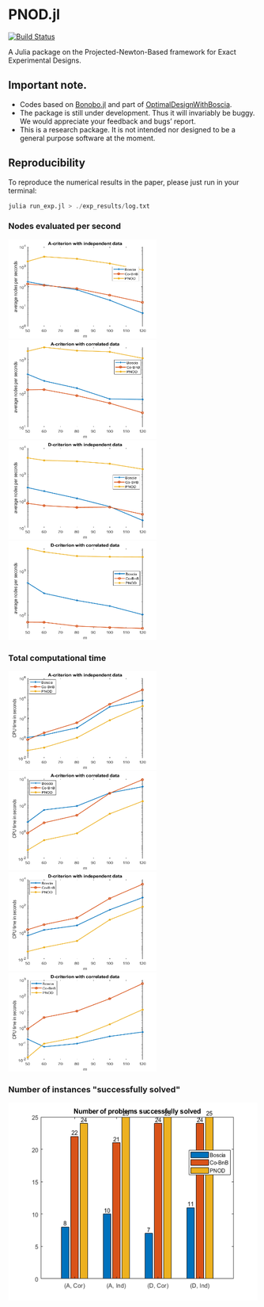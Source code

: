 # PNOD.jl

[![Build Status](https://github.com/liangling98/PNOD.jl/actions/workflows/CI.yml/badge.svg?branch=main)](https://github.com/liangling98/PNOD.jl/actions/workflows/CI.yml?query=branch%3Amain)

A Julia package on the Projected-Newton-Based framework for Exact Experimental Designs. 

## Important note.

- Codes based on [Bonobo.jl](https://github.com/Wikunia/Bonobo.jl/tree/main) and part of [OptimalDesignWithBoscia](https://github.com/ZIB-IOL/OptimalDesignWithBoscia). 
- The package is still under development. Thus it will invariably be buggy. We would appreciate your feedback and bugs’ report.
- This is a research package. It is not intended nor designed to be a general purpose software at the moment.


## Reproducibility
To reproduce the numerical results in the paper, please just run in your terminal:

```julia
julia run_exp.jl > ./exp_results/log.txt
```

### Nodes evaluated per second


<img src="./exp_results/Aind.png" width="300" height="200" />
<img src="./exp_results/Acor.png" width="300" height="200" />
<img src="./exp_results/Dind.png" width="300" height="200" />
<img src="./exp_results/Dcor.png" width="300" height="200" />

### Total computational time

<img src="./exp_results/Aind_cpu.png" width="300" height="200" />
<img src="./exp_results/Acor_cpu.png" width="300" height="200" />
<img src="./exp_results/Dind_cpu.png" width="300" height="200" />
<img src="./exp_results/Dcor_cpu.png" width="300" height="200" />

### Number of instances "successfully solved"

<img src="./exp_results/solved.png" width="600" height="400" />